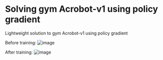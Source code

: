 # Solving gym Acrobot-v1 using policy gradient
Lightweight solution to gym Acrobot-v1 using policy gradient

Before training:
![image](https://github.com/astralillusion/Acrobot/edit/master/before_training.gif ) 

After training:
![image](https://github.com/astralillusion/Acrobot/edit/master/after_training.gif ) 
